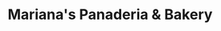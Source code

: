 ---
title: "Mariana's Panaderia & Bakery"
url: /everett/marianas-panaderia-und-bakery/
shop: Konditorei
---